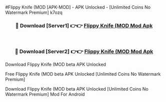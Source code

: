 #Flippy Knife (MOD [APK-MOD] - APK Unlocked - [Unlimited Coins No Watermark Premium] k7ozq



<div align="center">

<h3>🔴 Download [Server1] 👉👉 <a href="https://momento.my/?title=Flippy_Knife_(MOD">Flippy Knife (MOD Mod Apk</a></h3><br>

<h3>🔴 Download [Server2] 👉👉 <a href="https://momento.my/?title=Flippy_Knife_(MOD">Flippy Knife (MOD Mod Apk</a></h3>
</div>



Download Flippy Knife (MOD beta APK Unlocked

Free Flippy Knife (MOD beta APK Unlocked [Unlimited Coins No Watermark Premium]

Download Flippy Knife (MOD beta APK Unlocked [Unlimited Coins No Watermark Premium] Mod For Android
